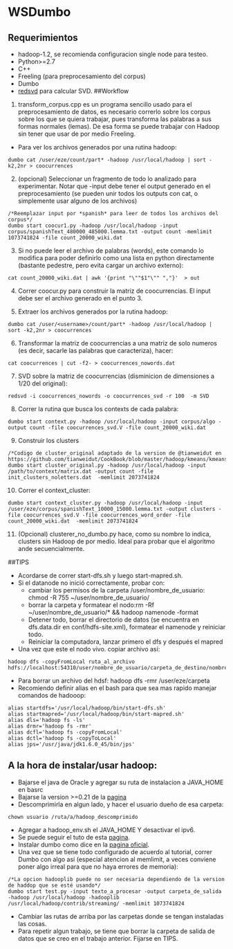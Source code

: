 # WSDumbo

## Requerimientos
* hadoop-1.2, se recomienda configuracion single node para testeo.
* Python>=2.7
* C++
* Freeling (para preprocesamiento del corpus)
* Dumbo
* [redsvd](http://code.google.com/p/redsvd/wiki/English) para calcular SVD.
##Workflow
1. transform_corpus.cpp es un programa sencillo usado para el preprocesamiento de datos, es necesario correrlo sobre los corpus sobre los que se quiera trabajar, pues transforma las palabras a sus formas normales (lemas). De esa forma se puede trabajar con Hadoop sin tener que usar de por medio Freeling.

* Para ver los archivos generados por una rutina hadoop:
```
dumbo cat /user/eze/count/part* -hadoop /usr/local/hadoop | sort -k2,2nr > coocurrences
```

2. (opcional) Seleccionar un fragmento de todo lo analizado para experimentar. Notar que -input debe tener el output generado en el preprocesamiento (se pueden unir todos los outputs con cat, o simplemente usar alguno de los archivos)
```
/*Reemplazar input por *spanish* para leer de todos los archivos del corpus*/
dumbo start coocur1.py -hadoop /usr/local/hadoop -input corpus/spanishText_480000_485000.lemma.txt -output count -memlimit 1073741824 -file count_20000_wiki.dat
```
3. Si no puede leer el archivo de palabras (words), este comando lo modifica para
poder definirlo como una lista en python directamente (bastante pedestre, pero evita cargar un archivo externo):
```
cat count_20000_wiki.dat | awk '{print "\""$1"\"" ","}'  > out 
```
4. Correr coocur.py para construir la matriz de coocurrencias. El input debe ser el archivo generado en el punto 3.

5. Extraer los archivos generados por la rutina hadoop:
```
dumbo cat /user/<username>/count/part* -hadoop /usr/local/hadoop | sort -k2,2nr > coocurrences
```

6. Transformar la matriz de coocurrencias a una matriz de solo numeros (es decir, sacarle las palabras que caracteriza), hacer:
```
cat coocurrences | cut -f2- > coocurrences_nowords.dat
```
7. SVD sobre la matriz de coocurrencias (disminicion de dimensiones a 1/20 del original):
```
redsvd -i coocurrences_nowords -o coocurrences_svd -r 100  -m SVD
```
8. Correr la rutina que busca los contexts de cada palabra:
```
dumbo start context.py -hadoop /usr/local/hadoop -input corpus/algo -output count -file coocurrences_svd.V -file count_20000_wiki.dat
```
9. Construir los clusters
```
/*Codigo de cluster_original adaptado de la version de @tianweidut en https://github.com/tianweidut/CookBook/blob/master/hadoop/kmeans/kmeans.py*/
dumbo start cluster_original.py -hadoop /usr/local/hadoop -input /path/to/context/matrix.dat -output count -file init_clusters_noletters.dat  -memlimit 2073741824
```

10. Correr el context_cluster:
```
dumbo start context_cluster.py -hadoop /usr/local/hadoop -input /user/eze/corpus/spanishText_10000_15000.lemma.txt -output clusters -file coocurrences_svd.V -file coocurrences_word_order -file count_20000_wiki.dat  -memlimit 2073741824
```

11. (Opcional) clusterer_no_dumbo.py hace, como su nombre lo indica, clusters sin Hadoop de por medio. Ideal para probar que el algoritmo ande secuencialmente.

##TIPS
* Acordarse de correr start-dfs.sh y luego start-mapred.sh.
* Si el datanode no inició correctamente, probar con:
    - cambiar los permisos de la carpeta /user/nombre_de_usuario: chmod -R 755 ~/user/nombre_de_usuario/
    - borrar la carpeta y formatear el nodo:rm -Rf ~/user/nombre_de_usuario/* && hadoop namenode -format
    - Detener todo, borrar el directorio de datos (se encuentra en dfs.data.dir en conf/hdfs-site.xml), formatear el namenode y reiniciar todo.
    - Reiniciar la computadora, lanzar primero el dfs y después el mapred
* Una vez que este el nodo vivo. copiar archivo así: 
```
hadoop dfs -copyFromLocal ruta_al_archivo hdfs://localhost:54310/user/nombre_de_usuario/carpeta_de_destino/nombre_archivo
```
* Para borrar un archivo del hdsf: hadoop dfs -rmr /user/eze/carpeta
* Recomiendo definir alias en el bash para que sea mas rapido manejar comandos de hadooop:
```
alias startdfs='/usr/local/hadoop/bin/start-dfs.sh'
alias startmapred='/usr/local/hadoop/bin/start-mapred.sh'
alias dls='hadoop fs -ls'
alias drmr='hadoop fs -rmr'
alias dcfl='hadoop fs -copyFromLocal'
alias dctl='hadoop fs -copyToLocal'
alias jps='/usr/java/jdk1.6.0_45/bin/jps'
```

## A la hora de instalar/usar hadoop:
* Bajarse el java de Oracle y agregar su ruta de instalacion a JAVA_HOME en basrc
* Bajarse la version >=0.21 de la [pagina](http://archive.apache.org/dist/hadoop/core/hadoop-0.21.0/)
* Descomprimirla en algun lado, y hacer el usuario dueño de esa carpeta: 
```
chown usuario /ruta/a/hadoop_descomprimido
```
* Agregar a hadoop_env.sh el JAVA_HOME Y desactivar el ipv6.
* Se puede seguir el tuto de esta [pagina](http://pushpalankajaya.blogspot.com.ar/2012/11/hadoop-single-node-set-up.html).
* Instalar dumbo como dice en la [pagina oficial](https://github.com/klbostee/dumbo/wiki/Building-and-installing).
* Una vez que se tiene todo configurado de acuerdo al tutorial, correr Dumbo con algo así (especial atencion al memlimit, a veces conviene poner algo irreal para que no haya errores de memoria):
```
/*La opcion hadooplib puede no ser necesaria dependiendo de la version de haddop que se esté usando*/
dumbo start test.py -input texto_a_procesar -output carpeta_de_salida -hadoop /usr/local/hadoop -hadooplib /usr/local/hadoop/contrib/streaming/ -memlimit 1073741824
```
* Cambiar las rutas de arriba por las carpetas donde se tengan instaladas las cosas.
* Para repetir algun trabajo, se tiene que borrar la carpeta de salida de datos que se creo en el trabajo anterior. Fijarse en TIPS.
